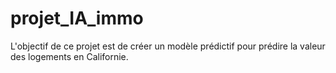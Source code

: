 # projet_IA_immo
L'objectif de ce projet est de créer un modèle prédictif pour prédire la valeur des logements en Californie.
